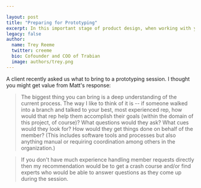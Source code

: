 ```yaml
---

layout: post
title: "Preparing for Prototyping"
excerpt: In this important stage of product design, when working with your development resources, here's what to bring.
legacy: false
author:
  name: Trey Reeme
  twitter: creeme
  bio: Cofounder and COO of Trabian
  image: authors/trey.png
---
```


A client recently asked us what to bring to a prototyping session. I thought you might get value from Matt's response:

> The biggest thing you can bring is a deep understanding of the current process. The way I like to think of it is -- if someone walked into a branch and talked to your best, most experienced rep, how would that rep help them accomplish their goals (within the domain of this project, of course)? What questions would they ask? What cues would they look for? How would they get things done on behalf of the member? (This includes software tools and processes but also anything manual or requiring coordination among others in the organization.)

> If you don't have much experience handling member requests directly then my recommendation would be to get a crash course and/or find experts who would be able to answer questions as they come up during the session.
